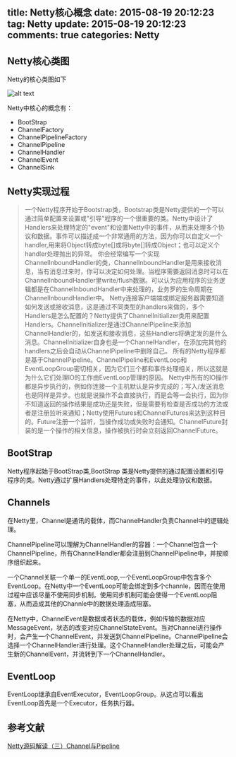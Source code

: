 title: Netty核心概念
date: 2015-08-19 20:12:23
tag: Netty
update: 2015-08-19 20:12:23
comments: true
categories: Netty
---
## Netty核心类图
Netty的核心类图如下

![alt text](/images/Netty_Class_Graph.jpg)

Netty中核心的概念有：

- BootStrap
- ChannelFactory
- ChannelPipelineFactory
- ChannelPipeline
- ChannelHandler
- ChannelEvent
- ChannelSink


## Netty实现过程

> 一个Netty程序开始于Bootstrap类，Bootstrap类是Netty提供的一个可以通过简单配置来设置或"引导"程序的一个很重要的类。Netty中设计了Handlers来处理特定的"event"和设置Netty中的事件，从而来处理多个协议和数据。事件可以描述成一个非常通用的方法，因为你可以自定义一个handler,用来将Object转成byte[]或将byte[]转成Object；也可以定义个handler处理抛出的异常。
        你会经常编写一个实现ChannelInboundHandler的类，ChannelInboundHandler是用来接收消息，当有消息过来时，你可以决定如何处理。当程序需要返回消息时可以在ChannelInboundHandler里write/flush数据。可以认为应用程序的业务逻辑都是在ChannelInboundHandler中来处理的，业务罗的生命周期在ChannelInboundHandler中。
        Netty连接客户端端或绑定服务器需要知道如何发送或接收消息，这是通过不同类型的handlers来做的，多个Handlers是怎么配置的？Netty提供了ChannelInitializer类用来配置Handlers。ChannelInitializer是通过ChannelPipeline来添加ChannelHandler的，如发送和接收消息，这些Handlers将确定发的是什么消息。ChannelInitializer自身也是一个ChannelHandler，在添加完其他的handlers之后会自动从ChannelPipeline中删除自己。
        所有的Netty程序都是基于ChannelPipeline。ChannelPipeline和EventLoop和EventLoopGroup密切相关，因为它们三个都和事件处理相关，所以这就是为什么它们处理IO的工作由EventLoop管理的原因。
        Netty中所有的IO操作都是异步执行的，例如你连接一个主机默认是异步完成的；写入/发送消息也是同样是异步。也就是说操作不会直接执行，而是会等一会执行，因为你不知道返回的操作结果是成功还是失败，但是需要有检查是否成功的方法或者是注册监听来通知；Netty使用Futures和ChannelFutures来达到这种目的。Future注册一个监听，当操作成功或失败时会通知。ChannelFuture封装的是一个操作的相关信息，操作被执行时会立刻返回ChannelFuture。

## BootStrap
Netty程序起始于BootStrap类,BootStrap 类是Netty提供的通过配置设置和引导程序的类。Netty通过扩展Handlers处理特定的事件，以此处理协议和数据。
## Channels
在Netty里，Channel是通讯的载体，而ChannelHandler负责Channel中的逻辑处理。

ChannelPipeline可以理解为ChannelHandler的容器：一个Channel包含一个ChannelPipeline，所有ChannelHandler都会注册到ChannelPipeline中，并按顺序组织起来。

一个Channel关联一个单一的EventLoop,一个EventLoopGroup中包含多个EventLoop。在Netty中一个EventLoop可能会绑定到多个channle，因而在使用过程中应该尽量不使用同步机制。使用同步机制可能会使得一个EventLoop阻塞，从而造成其他的Channle中的数据处理造成阻塞。

在Netty中，ChannelEvent是数据或者状态的载体，例如传输的数据对应MessageEvent，状态的改变对应ChannelStateEvent。当对Channel进行操作时，会产生一个ChannelEvent，并发送到ChannelPipeline。ChannelPipeline会选择一个ChannelHandler进行处理。这个ChannelHandler处理之后，可能会产生新的ChannelEvent，并流转到下一个ChannelHandler。

## EventLoop
EventLoop继承自EventExecutor，EventLoopGroup。从这点可以看出EventLoop首先是一个Executor，任务执行器。 


## 参考文献
[Netty源码解读（三）Channel与Pipeline](http://ifeve.com/channel-pipeline/)
